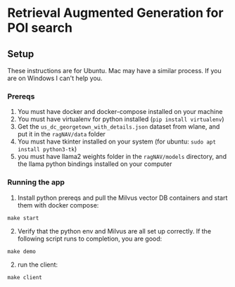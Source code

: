 # Retrieval Augmented Generation for POI search

## Setup
These instructions are for Ubuntu. Mac may have a similar process. If you are on Windows I can't help you. 

### Prereqs
1. You must have docker and docker-compose installed on your machine
2. You must have virtualenv for python installed (`pip install virtualenv`)
3. Get the `us_dc_georgetown_with_details.json` dataset from wlane, and put it in the `ragNAV/data` folder
4. You must have tkinter installed on your system (for ubuntu: `sudo apt install python3-tk`)
5. you must have llama2 weights folder in the `ragNAV/models` directory, and the llama python bindings installed on your computer

### Running the app

1. Install python prereqs and pull the Milvus vector DB containers and start them with docker compose:
```
make start
```
2. Verify that the python env and Milvus are all set up correctly. If the following script runs to completion, you are good:
```
make demo
```
2. run the client:
```
make client
```